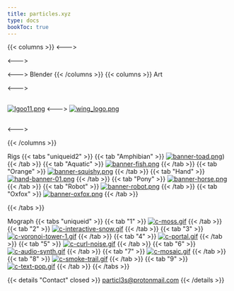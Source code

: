 ```yaml
---
title: particles.xyz
type: docs
bookToc: true
---
```

{{< columns >}}
<--->

<--->

<--->
Blender 
{{< /columns >}}
{{< columns >}}
Art


<--->
## 
[![lgoo11.png](https://i.postimg.cc/9W4XqJBR/lgoo11.png)](scythe)
<--->
[![wing_logo.png](https://i.postimg.cc/7xsrLTJR/wing_logo.png)](winged_female)
## 


<--->


{{< /columns >}}

Rigs
{{< tabs "uniqueid2" >}}
{{< tab "Amphibian" >}}
[![banner-toad.png](https://i.postimg.cc/yKpT0xTt/banner-toad.png)](/amphibian_rig/))
{{< /tab >}}
{{< tab "Aquatic" >}}
[![banner-fish.png](https://i.postimg.cc/nFWYxSzp/banner-fish.png)](/aquatic_rig/)
{{< /tab >}}
{{< tab "Orange" >}}
[![banner-squishy.png](https://i.postimg.cc/W2nXB7g1/banner-squishy.png)](/orange_rig/)
{{< /tab >}}
{{< tab "Hand" >}}
[![hand-banner-01.png](https://i.postimg.cc/5byZt3Gs/hand-banner-01.png)](/hand_rig/)
{{< /tab >}}
{{< tab "Pony" >}}
[![banner-horse.png](https://i.postimg.cc/c0wMqmNG/banner-horse.png)](/horse_rig/)
{{< /tab >}}
{{< tab "Robot" >}}
[![banner-robot.png](https://i.postimg.cc/yBJyjKQd/banner-robot.png)](/purple_rig/)
{{< /tab >}}
{{< tab "Oxfox" >}}
[![banner-oxfox.png](https://i.postimg.cc/R9jQbYyT/banner-oxfox.png)](/oxfox_rig/)
{{< /tab >}}







{{< /tabs >}}

Mograph
{{< tabs "uniqueid" >}}
{{< tab "1" >}}
[![c-moss.gif](https://i.postimg.cc/nFT1BDMp/c-moss.gif)](moss)
{{< /tab >}}
{{< tab "2" >}}
[![c-interactive-snow.gif](https://i.postimg.cc/qkT03dd4/c-interactive-snow.gif)](interactive_snow)
{{< /tab >}}
{{< tab "3" >}}
[![c-voronoi-tower-1.gif](https://i.postimg.cc/L2Bg0prr/c-voronoi-tower-1.gif)](voronoi)
{{< /tab >}}
{{< tab "4" >}}
[![c-portal.gif](https://i.postimg.cc/KFp4LdfP/c-portal.gif)](portal)
{{< /tab >}}
{{< tab "5" >}}
[![c-curl-noise.gif](https://i.postimg.cc/Fm45HdGL/c-curl-noise.gif)](curl_noise)
{{< /tab >}}
{{< tab "6" >}}
[![c-audio-synth.gif](https://i.postimg.cc/qp4s5177/c-audio-synth.gif)](audio_synth)
{{< /tab >}}
{{< tab "7" >}}
[![c-mosaic.gif](https://i.postimg.cc/bYP5TcKy/c-mosaic.gif)](mosaic)
{{< /tab >}}
{{< tab "8" >}}
[![c-smoke-trail.gif](https://i.postimg.cc/B3zBZBhm/c-smoke-trail.gif)](smoke_trail)
{{< /tab >}}
{{< tab "9" >}}
[![c-text-pop.gif](https://i.postimg.cc/4ZkhdNth/c-text-pop.gif)](text_pop)
{{< /tab >}}
{{< /tabs >}}




{{< details "Contact" closed >}}
particl3s@protonmail.com
{{< /details >}}

